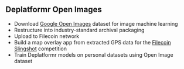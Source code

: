 ## Deplatformr Open Images
* Download [Google Open Images](https://storage.googleapis.com/openimages/web/index.html) dataset for image machine learning
* Restructure into industry-standard archival packaging
* Upload to Filecoin network
* Build a map overlay app from extracted GPS data for the [Filecoin Slingshot](https://slingshot.filecoin.io/) competition
* Train Deplatformr models on personal datasets using Open Image dataset
